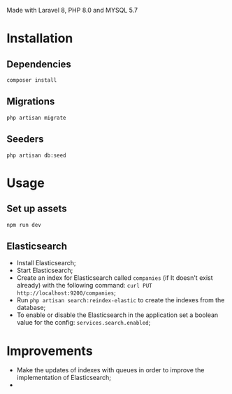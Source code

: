 Made with Laravel 8, PHP 8.0 and MYSQL 5.7

# Installation
## Dependencies
```composer install```

## Migrations
```php artisan migrate```

## Seeders
```php artisan db:seed```

# Usage
## Set up assets 
```npm run dev```

## Elasticsearch
- Install Elasticsearch;
- Start Elasticsearch;
- Create an index for Elasticsearch called `companies` (if It doesn't exist already) with the following command: `curl PUT http://localhost:9200/companies`;
- Run `php artisan search:reindex-elastic` to create the indexes from the database;
- To enable or disable the Elasticsearch in the application set a boolean value for the config: `services.search.enabled`;

# Improvements
- Make the updates of indexes with queues in order to improve the implementation of Elasticsearch;
- 